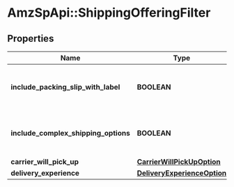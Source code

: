 # AmzSpApi::ShippingOfferingFilter

## Properties
Name | Type | Description | Notes
------------ | ------------- | ------------- | -------------
**include_packing_slip_with_label** | **BOOLEAN** | When true, include a packing slip with the label. | [optional] 
**include_complex_shipping_options** | **BOOLEAN** | When true, include complex shipping options. | [optional] 
**carrier_will_pick_up** | [**CarrierWillPickUpOption**](CarrierWillPickUpOption.md) |  | [optional] 
**delivery_experience** | [**DeliveryExperienceOption**](DeliveryExperienceOption.md) |  | [optional] 

